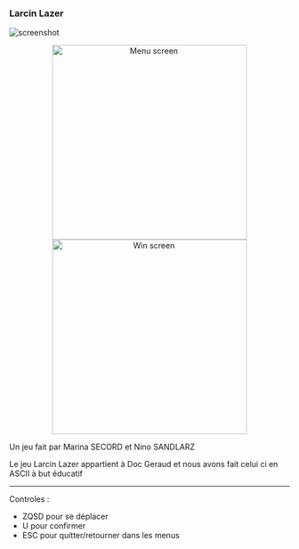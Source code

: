 <h3> Larcin Lazer </h3>

![screenshot](screenshot/menu.png)

<p align="center">
  <img src="screenshot/menu.png" width="350" title="Menu screen">
  <img src="screenshot/win.png" width="350" title="Win screen">
</p>

<p>
Un jeu fait par Marina SECORD et Nino SANDLARZ

Le jeu Larcin Lazer appartient à Doc Geraud et nous avons fait celui ci en ASCII à but éducatif

- - - - - - - - - - - - - - - - - - - - - - - - - - - - - - - -
Controles :

- ZQSD pour se déplacer
- U pour confirmer
- ESC pour quitter/retourner dans les menus
</p>

